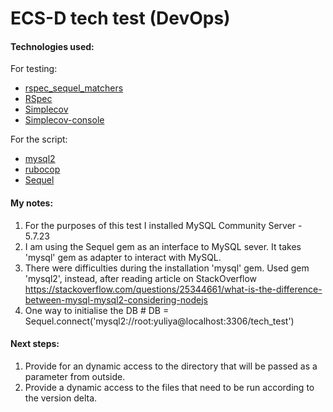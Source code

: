 # ECS-D tech test (DevOps)

#### Technologies used:
For testing: 
- [rspec_sequel_matchers](rspec_sequel_matchers)
- [RSpec](https://github.com/rspec/rspec)
- [Simplecov](https://github.com/colszowka/simplecov)
- [Simplecov-console](https://github.com/chetan/simplecov-console)

For the script:
- [mysql2](https://github.com/brianmario/mysql2)
- [rubocop](https://github.com/rubocop-hq/rubocop)
- [Sequel](https://github.com/jeremyevans/sequel )


#### My notes:
1. For the purposes of this test I installed MySQL Community Server - 5.7.23
1. I am using the Sequel gem as an interface to MySQL sever. It takes 'mysql' gem as adapter to interact with MySQL. 
2. There were difficulties during the installation 'mysql' gem. Used gem 'mysql2', instead, after reading article on StackOverflow https://stackoverflow.com/questions/25344661/what-is-the-difference-between-mysql-mysql2-considering-nodejs
3. One way to initialise the DB # DB = Sequel.connect('mysql2://root:yuliya@localhost:3306/tech_test')


#### Next steps:
1. Provide for an dynamic access to the directory that will be passed as a parameter from outside.
2. Provide a dynamic access to the files that need to be run according to the version delta.


